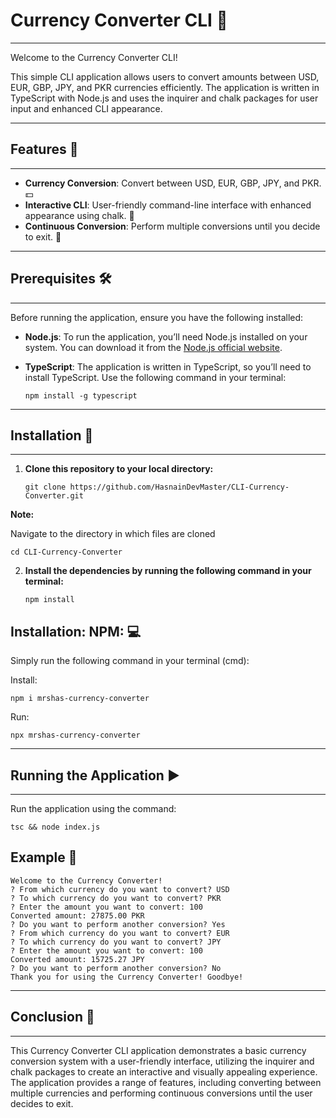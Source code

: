 # Currency Converter CLI 💱
____________________________

Welcome to the Currency Converter CLI!

This simple CLI application allows users to convert amounts between USD, EUR, GBP, JPY, and PKR currencies efficiently. The application is written in TypeScript with Node.js and uses the inquirer and chalk packages for user input and enhanced CLI appearance.

______________
## Features 🌟
______________

- **Currency Conversion**: Convert between USD, EUR, GBP, JPY, and PKR. 💵
- **Interactive CLI**: User-friendly command-line interface with enhanced appearance using chalk. 🎨
- **Continuous Conversion**: Perform multiple conversions until you decide to exit. 🔄

____________________
## Prerequisites 🛠️
____________________

Before running the application, ensure you have the following installed:

- **Node.js**: To run the application, you’ll need Node.js installed on your system. You can download it from the [Node.js official website](https://nodejs.org/).
- **TypeScript**: The application is written in TypeScript, so you’ll need to install TypeScript. Use the following command in your terminal:

    ```
    npm install -g typescript
    ```
___________________
## Installation 🚀
___________________

1. **Clone this repository to your local directory:**

    ```
    git clone https://github.com/HasnainDevMaster/CLI-Currency-Converter.git
    ```
**Note:**

Navigate to the directory in which files are cloned

```
cd CLI-Currency-Converter
```

2. **Install the dependencies by running the following command in your terminal:**

    ```
    npm install
    ```

## Installation: NPM: 💻

Simply run the following command in your terminal (cmd):

Install:

```
npm i mrshas-currency-converter
```

Run:

```
npx mrshas-currency-converter
```
_____________________________
## Running the Application ▶️
_____________________________

Run the application using the command:

```
tsc && node index.js
```

## Example 📝

```
Welcome to the Currency Converter!
? From which currency do you want to convert? USD
? To which currency do you want to convert? PKR
? Enter the amount you want to convert: 100
Converted amount: 27875.00 PKR
? Do you want to perform another conversion? Yes
? From which currency do you want to convert? EUR
? To which currency do you want to convert? JPY
? Enter the amount you want to convert: 100
Converted amount: 15725.27 JPY
? Do you want to perform another conversion? No
Thank you for using the Currency Converter! Goodbye!
```
________________
## Conclusion 🎈
________________

This Currency Converter CLI application demonstrates a basic currency conversion system with a user-friendly interface, utilizing the inquirer and chalk packages to create an interactive and visually appealing experience. The application provides a range of features, including converting between multiple currencies and performing continuous conversions until the user decides to exit.
